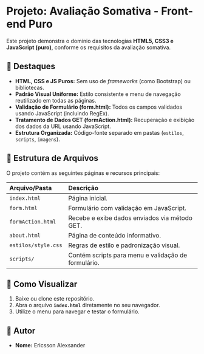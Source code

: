 # Projeto: Avaliação Somativa - Front-end Puro

Este projeto demonstra o domínio das tecnologias **HTML5, CSS3 e JavaScript (puro)**, conforme os requisitos da avaliação somativa.

## 🌟 Destaques

* **HTML, CSS e JS Puros:** Sem uso de *frameworks* (como Bootstrap) ou bibliotecas.
* **Padrão Visual Uniforme:** Estilo consistente e menu de navegação reutilizado em todas as páginas.
* **Validação de Formulário (form.html):** Todos os campos validados usando JavaScript (incluindo RegEx).
* **Tratamento de Dados GET (formAction.html):** Recuperação e exibição dos dados da URL usando JavaScript.
* **Estrutura Organizada:** Código-fonte separado em pastas (`estilos`, `scripts`, `imagens`).

## 📂 Estrutura de Arquivos

O projeto contém as seguintes páginas e recursos principais:

| Arquivo/Pasta | Descrição |
| :--- | :--- |
| `index.html` | Página inicial. |
| `form.html` | Formulário com validação em JavaScript. |
| `formAction.html` | Recebe e exibe dados enviados via método GET. |
| `about.html` | Página de conteúdo informativo. |
| `estilos/style.css` | Regras de estilo e padronização visual. |
| `scripts/` | Contém scripts para menu e validação de formulário. |

## 🚀 Como Visualizar

1.  Baixe ou clone este repositório.
2.  Abra o arquivo **`index.html`** diretamente no seu navegador.
3.  Utilize o menu para navegar e testar o formulário.

## 👤 Autor

* **Nome:** Ericsson Alexsander
